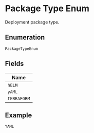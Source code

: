 
# Package Type Enum

Deployment package type.

## Enumeration

`PackageTypeEnum`

## Fields

| Name |
|  --- |
| `hELM` |
| `yAML` |
| `tERRAFORM` |

## Example

```
YAML
```

